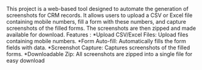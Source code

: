 This project is a web-based tool designed to automate the generation of screenshots for CRM records. It allows users to upload a CSV or Excel file containing mobile numbers, fill a form with these numbers, and capture screenshots of the filled forms. The screenshots are then zipped and made available for download.
Features : 
*Upload CSV/Excel Files: Upload files containing mobile numbers.
*Form Auto-fill: Automatically fills the form fields with data.
*Screenshot Capture: Captures screenshots of the filled forms.
*Downloadable Zip: All screenshots are zipped into a single file for easy download
